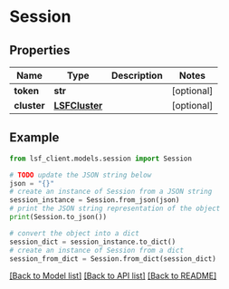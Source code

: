 # Session


## Properties

Name | Type | Description | Notes
------------ | ------------- | ------------- | -------------
**token** | **str** |  | [optional] 
**cluster** | [**LSFCluster**](LSFCluster.md) |  | [optional] 

## Example

```python
from lsf_client.models.session import Session

# TODO update the JSON string below
json = "{}"
# create an instance of Session from a JSON string
session_instance = Session.from_json(json)
# print the JSON string representation of the object
print(Session.to_json())

# convert the object into a dict
session_dict = session_instance.to_dict()
# create an instance of Session from a dict
session_from_dict = Session.from_dict(session_dict)
```
[[Back to Model list]](../README.md#documentation-for-models) [[Back to API list]](../README.md#documentation-for-api-endpoints) [[Back to README]](../README.md)



